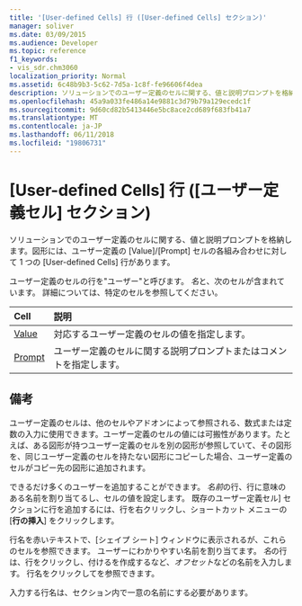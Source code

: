 ```yaml
---
title: '[User-defined Cells] 行 ([User-defined Cells] セクション)'
manager: soliver
ms.date: 03/09/2015
ms.audience: Developer
ms.topic: reference
f1_keywords:
- vis_sdr.chm3060
localization_priority: Normal
ms.assetid: 6c48b9b3-5c62-7d5a-1c8f-fe96606f4dea
description: ソリューションでのユーザー定義のセルに関する、値と説明プロンプトを格納します。図形には、ユーザー定義の [Value]/[Prompt] セルの各組み合わせに対して 1 つの [User-defined Cells] 行があります。
ms.openlocfilehash: 45a9a033fe486a14e9881c3d79b79a129ecedc1f
ms.sourcegitcommit: 9d60cd82b5413446e5bc8ace2cd689f683fb41a7
ms.translationtype: MT
ms.contentlocale: ja-JP
ms.lasthandoff: 06/11/2018
ms.locfileid: "19806731"
---
```

# <a name="user-defined-cells-row-user-defined-cells-section"></a>[User-defined Cells] 行 ([ユーザー定義セル] セクション)

ソリューションでのユーザー定義のセルに関する、値と説明プロンプトを格納します。図形には、ユーザー定義の [Value]/[Prompt] セルの各組み合わせに対して 1 つの [User-defined Cells] 行があります。
  
ユーザー定義のセルの行を"ユーザー"と呼びます。 *名*と、次のセルが含まれています。 詳細については、特定のセルを参照してください。 
  
|**Cell**|**説明**|
|:-----|:-----|
|[Value](value-cell-user-defined-cells-section.md) <br/> |対応するユーザー定義のセルの値を指定します。  <br/> |
|[Prompt](prompt-cell-user-defined-cells-section.md) <br/> |ユーザー定義のセルに関する説明プロンプトまたはコメントを指定します。  <br/> |
   
## <a name="remarks"></a>備考

ユーザー定義のセルは、他のセルやアドオンによって参照される、数式または定数の入力に使用できます。ユーザー定義のセルの値には可搬性があります。たとえば、ある図形が持つユーザー定義のセルを別の図形が参照していて、その図形を、同じユーザー定義のセルを持たない図形にコピーした場合、ユーザー定義のセルがコピー先の図形に追加されます。
  
 できるだけ多くのユーザーを追加することができます。  *名前*の行、行に意味のある名前を割り当てるし、セルの値を設定します。 既存のユーザー定義セル] セクションに行を追加するには、行を右クリックし、ショートカット メニューの [**行の挿入**] をクリックします。 
  
行名を赤いテキストで、[シェイプ シート] ウィンドウに表示されるが、これらのセルを参照できます。 ユーザーにわかりやすい名前を割り当てます。 *名*の行は、行をクリックし、付けるを作成するなど、*オフセット*などの名前を入力します。 行名をクリックしてを参照できます。 
  
入力する行名は、セクション内で一意の名前にする必要があります。
  

